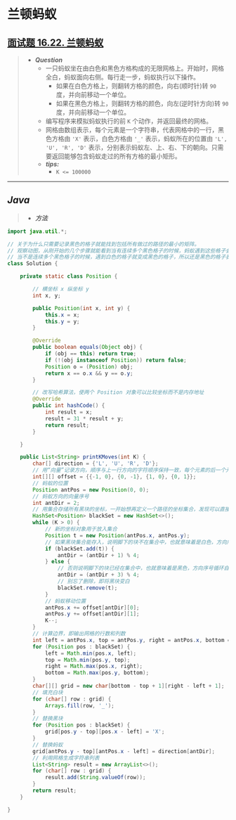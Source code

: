 # 兰顿蚂蚁

## [面试题 16.22. 兰顿蚂蚁](https://leetcode.cn/problems/langtons-ant-lcci/)

> - ***Question***
>   - 一只蚂蚁坐在由白色和黑色方格构成的无限网格上。开始时，网格全白，蚂蚁面向右侧。每行走一步，蚂蚁执行以下操作。
>     - 如果在白色方格上，则翻转方格的颜色，向右(顺时针)转 `90` 度，并向前移动一个单位。
>     - 如果在黑色方格上，则翻转方格的颜色，向左(逆时针方向)转 `90` 度，并向前移动一个单位。
>   - 编写程序来模拟蚂蚁执行的前 `K` 个动作，并返回最终的网格。
>   - 网格由数组表示，每个元素是一个字符串，代表网格中的一行，黑色方格由 `'X'` 表示，白色方格由 `'_'` 表示，蚂蚁所在的位置由 `'L', 'U', 'R', 'D'` 表示，分别表示蚂蚁左、上、右、下的朝向。只需要返回能够包含蚂蚁走过的所有方格的最小矩形。
>   - ***tips:***
>     - `K <= 100000`

---

## *Java*

> - ***方法***

```java
import java.util.*;

// 关于为什么只需要记录黑色的格子就能找到包括所有做过的路径的最小的矩阵。
// 观察动图，从刚开始的几个步骤就能看到当有连续多个黑色格子的时候，蚂蚁遇到这些格子会把内部的黑色格子变成白色，但是外部的黑色格子保留，所以留下的黑色格子就是代表最大的范围。
// 当不是连续多个黑色格子的时候，遇到白色的格子就变成黑色的格子，所以还是黑色的格子表示走过的最大范围。
class Solution {

    private static class Position {

        // 横坐标 x 纵坐标 y
        int x, y;

        public Position(int x, int y) {
            this.x = x;
            this.y = y;
        }

        @Override
        public boolean equals(Object obj) {
            if (obj == this) return true;
            if (!(obj instanceof Position)) return false;
            Position o = (Position) obj;
            return x == o.x && y == o.y;
        }

        // 改写哈希算法，使两个 Position 对象可以比较坐标而不是内存地址
        @Override
        public int hashCode() {
            int result = x;
            result = 31 * result + y;
            return result;
        }

    }

    public List<String> printKMoves(int K) {
        char[] direction = {'L', 'U', 'R', 'D'};
        // 用“向量”记录方向，顺序与上一行方向的字符顺序保持一致，每个元素的后一个元素都是可以90°向右变换得到的
        int[][] offset = {{-1, 0}, {0, -1}, {1, 0}, {0, 1}};
        // 蚂蚁的位置
        Position antPos = new Position(0, 0);
        // 蚂蚁方向的向量序号
        int antDir = 2;
        // 用集合存储所有黑块的坐标，一开始想再定义一个路径的坐标集合，发现可以直接用黑块+蚂蚁位置也能过
        HashSet<Position> blackSet = new HashSet<>();
        while (K > 0) {
            // 新的坐标对象用于放入集合
            Position t = new Position(antPos.x, antPos.y);
            // 如果黑块集合能存入，说明脚下的块不在集合中，也就意味着是白色，方向序号循环自增1
            if (blackSet.add(t)) {
                antDir = (antDir + 1) % 4;
            } else {
                // 否则说明脚下的块已经在集合中，也就意味着是黑色，方向序号循环自增3，相当于自减1，但是Math.floorMod取模可能消耗大？用+3替代
                antDir = (antDir + 3) % 4;
                // 别忘了删除，即将黑块变白
                blackSet.remove(t);
            }
            // 蚂蚁移动位置
            antPos.x += offset[antDir][0];
            antPos.y += offset[antDir][1];
            K--;
        }
        // 计算边界，即输出网格的行数和列数
        int left = antPos.x, top = antPos.y, right = antPos.x, bottom = antPos.y;
        for (Position pos : blackSet) {
            left = Math.min(pos.x, left);
            top = Math.min(pos.y, top);
            right = Math.max(pos.x, right);
            bottom = Math.max(pos.y, bottom);
        }
        char[][] grid = new char[bottom - top + 1][right - left + 1];
        // 填充白块
        for (char[] row : grid) {
            Arrays.fill(row, '_');
        }
        // 替换黑块
        for (Position pos : blackSet) {
            grid[pos.y - top][pos.x - left] = 'X';
        }
        // 替换蚂蚁
        grid[antPos.y - top][antPos.x - left] = direction[antDir];
        // 利用网格生成字符串列表
        List<String> result = new ArrayList<>();
        for (char[] row : grid) {
            result.add(String.valueOf(row));
        }
        return result;
    }

}
```
